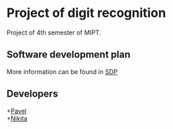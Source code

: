 # Project of digit recognition
Project of 4th semester of MIPT.

## Software development plan
More information can be found in [SDP][]

## Developers
+[Pavel][]    
+[Nikita][]

[SDP]: ./SDP/SDP.pdf
[Pavel]: https://github.com/PaulZakharov
[Nikita]: https://github.com/Tismoney
